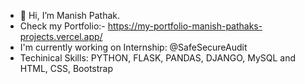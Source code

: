 - 👋 Hi, I’m Manish Pathak.
- Check my Portfolio:- https://my-portfolio-manish-pathaks-projects.vercel.app/
- I'm currently working on Internship:
  @SafeSecureAudit
- Techinical Skills:
  PYTHON, FLASK, PANDAS, DJANGO, MySQL and HTML, CSS, Bootstrap


